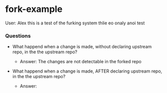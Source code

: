 # fork-example
User: Alex
this is a test of the furking system thlie eo onaly anoi test

### Questions
- What happend when a change is made, without declaring upstream repo, in the the upstream repo?
  - Answer: The changes are not detectable in the forked repo

- What happend when a change is made, AFTER declaring upstream repo, in the the upstream repo?
  - Answer: 
